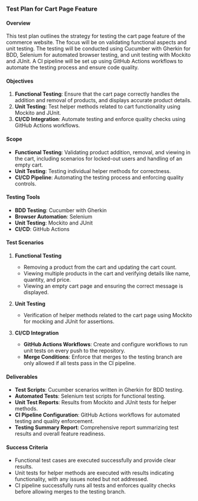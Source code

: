 ### Test Plan for Cart Page Feature

#### Overview
This test plan outlines the strategy for testing the cart page feature of the commerce website. The focus will be on validating functional aspects and unit testing. The testing will be conducted using Cucumber with Gherkin for BDD, Selenium for automated browser testing, and unit testing with Mockito and JUnit. A CI pipeline will be set up using GitHub Actions workflows to automate the testing process and ensure code quality.

#### Objectives
1. **Functional Testing**: Ensure that the cart page correctly handles the addition and removal of products, and displays accurate product details.
2. **Unit Testing**: Test helper methods related to cart functionality using Mockito and JUnit.
3. **CI/CD Integration**: Automate testing and enforce quality checks using GitHub Actions workflows.

#### Scope
- **Functional Testing**: Validating product addition, removal, and viewing in the cart, including scenarios for locked-out users and handling of an empty cart.
- **Unit Testing**: Testing individual helper methods for correctness.
- **CI/CD Pipeline**: Automating the testing process and enforcing quality controls.

#### Testing Tools
- **BDD Testing**: Cucumber with Gherkin
- **Browser Automation**: Selenium
- **Unit Testing**: Mockito and JUnit
- **CI/CD**: GitHub Actions

#### Test Scenarios
1. **Functional Testing**
   - Removing a product from the cart and updating the cart count.
   - Viewing multiple products in the cart and verifying details like name, quantity, and price.
   - Viewing an empty cart page and ensuring the correct message is displayed.

2. **Unit Testing**
   - Verification of helper methods related to the cart page using Mockito for mocking and JUnit for assertions.

3. **CI/CD Integration**
   - **GitHub Actions Workflows**: Create and configure workflows to run unit tests on every push to the repository.
   - **Merge Conditions**: Enforce that merges to the testing branch are only allowed if all tests pass in the CI pipeline.

#### Deliverables
- **Test Scripts**: Cucumber scenarios written in Gherkin for BDD testing.
- **Automated Tests**: Selenium test scripts for functional testing.
- **Unit Test Reports**: Results from Mockito and JUnit tests for helper methods.
- **CI Pipeline Configuration**: GitHub Actions workflows for automated testing and quality enforcement.
- **Testing Summary Report**: Comprehensive report summarizing test results and overall feature readiness.

#### Success Criteria
- Functional test cases are executed successfully and provide clear results.
- Unit tests for helper methods are executed with results indicating functionality, with any issues noted but not addressed.
- CI pipeline successfully runs all tests and enforces quality checks before allowing merges to the testing branch.
